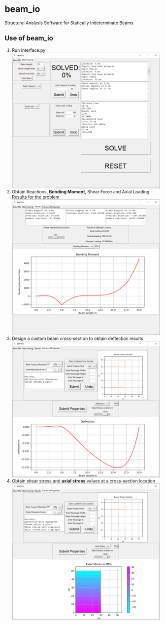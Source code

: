 # beam_io
Structural Analysis Software for Statically Indeterminate Beams
## Use of beam_io
1. Run interface.py
![Problem Setup](https://github.com/udayansarin/beam_io/blob/development/app_data/beam_io_images/Problem%20Setup%20Page.png)
2. Obtain Reactions, __Bending Moment__, Shear Force and Axial Loading Results for the problem
![Problem Results](https://github.com/udayansarin/beam_io/blob/development/app_data/beam_io_images/Solution%20Bending%20Moment.png)
3. Design a custom beam cross-section to obtain deflection results
![Deflection](https://github.com/udayansarin/beam_io/blob/development/app_data/beam_io_images/Solution%20Deflection%20Plot.png)
4. Obtain shear stress and __axial stress__ values at a cross-section location
![Deflection](https://github.com/udayansarin/beam_io/blob/development/app_data/beam_io_images/Solution%20Axial%20Stress.png)
